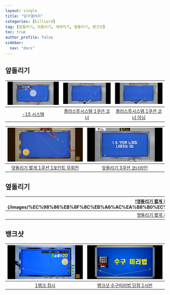 ```yaml
---
layout: single
title: "당구갤러리"
categories: [billiard]
tag: [앞돌리기, 뒤돌리기, 세워치기, 옆돌리기, 뱅크샷]
toc: true
author_profile: false
sidebar:
  nav: "docs"
---
```


## 앞돌리기

| [![-15 시스템](/images/-15%EC%8B%9C%EC%8A%A4%ED%85%9C.png)](/images/-15%EC%8B%9C%EC%8A%A4%ED%85%9C.png) | [![플러스투시스템 1쿠션 코너](/images/%ED%94%8C%EB%9F%AC%EC%8A%A4%ED%88%AC%EC%8B%9C%EC%8A%A4%ED%85%9C%201%EC%BF%A0%EC%85%98%20%EC%BD%94%EB%84%88.png)](/images/%ED%94%8C%EB%9F%AC%EC%8A%A4%ED%88%AC%EC%8B%9C%EC%8A%A4%ED%85%9C%201%EC%BF%A0%EC%85%98%20%EC%BD%94%EB%84%88.png) | [![플러스투시스템 1쿠션 코너 아님](/images/%ED%94%8C%EB%9F%AC%EC%8A%A4%ED%88%AC%EC%8B%9C%EC%8A%A4%ED%85%9C%201%EC%BF%A0%EC%85%98%20%EC%BD%94%EB%84%88%20%EC%95%84%EB%8B%98.png)](/images/%ED%94%8C%EB%9F%AC%EC%8A%A4%ED%88%AC%EC%8B%9C%EC%8A%A4%ED%85%9C%201%EC%BF%A0%EC%85%98%20%EC%BD%94%EB%84%88%20%EC%95%84%EB%8B%98.png) |
| :---: | :---: | :---: |
| [-15 시스템](https://youtu.be/5V1Dk4I0T5M) | [플러스투시스템 1쿠션 코너](https://youtu.be/8FYMo5XUTvw) | [플러스투시스템 1쿠션 코너 아님](https://youtu.be/8FYMo5XUTvw) |

| [![앞돌리기 짧게 1쿠션 1포인트 무회전](/images/%EC%95%9E%EB%8F%8C%EB%A6%AC%EA%B8%B0%20%EC%A7%A7%EA%B2%8C%201%EC%BF%A0%EC%85%98%201%ED%8F%AC%EC%9D%B8%ED%8A%B8%20%EB%AC%B4%ED%9A%8C%EC%A0%84.png)](/images/%EC%95%9E%EB%8F%8C%EB%A6%AC%EA%B8%B0%20%EC%A7%A7%EA%B2%8C%201%EC%BF%A0%EC%85%98%201%ED%8F%AC%EC%9D%B8%ED%8A%B8%20%EB%AC%B4%ED%9A%8C%EC%A0%84.png) | [![앞돌리기 3쿠션 코너라인](/images/%EC%95%9E%EB%8F%8C%EB%A6%AC%EA%B8%B0%203%EC%BF%A0%EC%85%98%20%EC%BD%94%EB%84%88%EB%9D%BC%EC%9D%B8.png)](/images/%EC%95%9E%EB%8F%8C%EB%A6%AC%EA%B8%B0%203%EC%BF%A0%EC%85%98%20%EC%BD%94%EB%84%88%EB%9D%BC%EC%9D%B8.png) |
| :---: | :---: |
| [앞돌리기 짧게 1쿠션 1포인트 무회전](https://youtu.be/DbwJh4VRL9Q) | [앞돌리기 3쿠션 코너라인](https://youtu.be/7t8xH0ipNOk) |

## 옆돌리기

| [!옆돌리기 짧게 제지리 1/2두께](/images/%EC%98%86%EB%8F%8C%EB%A6%AC%EA%B8%B0%EC%A0%9C%EC%9E%90%EB%A6%AC_%EC%96%91%EB%B9%B5.png)](/images/%EC%98%86%EB%8F%8C%EB%A6%AC%EA%B8%B0%EC%A0%9C%EC%9E%90%EB%A6%AC_%EC%96%91%EB%B9%B5.png) |
| :---: |
| [옆돌리기 짧게 제지리 1/2두께](https://youtu.be/3yUv4_81H0k)|

## 뱅크샷

| [![앞돌리기 짧게 1쿠션 1포인트 무회전](/images/1%EB%B1%85%ED%81%AC%20%EC%A0%91%EC%8B%9C.png)](/images/1%EB%B1%85%ED%81%AC%20%EC%A0%91%EC%8B%9C.png) | [![뱅크샷 수구미러법](/images/%EB%B1%85%ED%81%AC%EC%83%B7%20%EC%88%98%EA%B5%AC%EB%AF%B8%EB%9F%AC%EB%B2%95.png)](/images/%EB%B1%85%ED%81%AC%EC%83%B7%20%EC%88%98%EA%B5%AC%EB%AF%B8%EB%9F%AC%EB%B2%95.png) |
| :---: | :---: |
| [1뱅크 접시](https://youtu.be/JRPQquOfD8s) | [뱅크샷 수구미러법 당점 1시반](https://youtu.be/hHzRUzdu7wU) |
